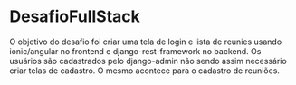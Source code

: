 # DesafioFullStack
O objetivo do desafio foi criar uma tela de login e lista de reunies usando ionic/angular no frontend e django-rest-framework 
no backend. Os usuários são cadastrados pelo django-admin não sendo assim necessário criar telas de cadastro. O mesmo acontece 
para o cadastro de reuniões.
